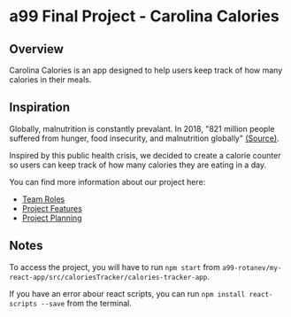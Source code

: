 # a99 Final Project - Carolina Calories

## Overview

Carolina Calories is an app designed to help users keep track of how many calories in their meals.

## Inspiration

Globally, malnutrition is constantly prevalant. In 2018, "821 million people suffered from hunger, food insecurity, and malnutrition globally" [(Source)](https://sph.umich.edu/pursuit/2019posts/malnutrition-in-humanitarian-crises.html#:~:text=More%20than%20821%20million%20people,and%20malnutrition%20globally%20in%202018.&text=Malnutrition%20is%20characterized%20by%20deficiencies,general%20undernutrition%2C%20or%20general%20overnutrition.&text=In%20cases%20of%20disasters%2C%20we%20focus%20on%20undernutrition%20and%20nutrient%20deficits.). 

Inspired by this public health crisis, we decided to create a calorie counter so users can keep track of how many calories they are eating in a day.

You can find more information about our project here:
* [Team Roles](https://github.com/comp426-2022-spring/a99-rotanev/blob/main/docs/roles.md)
* [Project Features](https://github.com/comp426-2022-spring/a99-rotanev/blob/main/docs/features.md)
* [Project Planning](https://github.com/comp426-2022-spring/a99-rotanev/blob/main/docs/timeline.md)

## Notes
To access the project, you will have to run ```npm start``` from ```a99-rotanev/my-react-app/src/caloriesTracker/calories-tracker-app```.

If you have an error abour react scripts, you can run ```npm install react-scripts --save``` from the terminal.